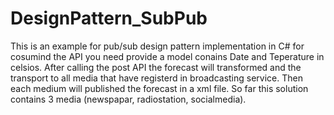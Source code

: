 # DesignPattern_SubPub
This is an example for pub/sub design pattern implementation in C#
for cosumind the API you need provide a model conains Date and Teperature in celsios.
After calling the post API the forecast will transformed and the transport to all media that have registerd in broadcasting service.
Then each medium will published the forecast in a xml file.
So far this solution contains 3 media (newspapar, radiostation, socialmedia).
